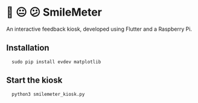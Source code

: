 # 🙂 😐 😕 SmileMeter
An interactive feedback kiosk, developed using Flutter and a Raspberry Pi.


## Installation
```
  sudo pip install evdev matplotlib

```

## Start the kiosk

```
  python3 smilemeter_kiosk.py

```


